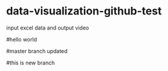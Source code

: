 # data-visualization-github-test
input excel data and output video


#hello world

#master branch updated

#this is new branch